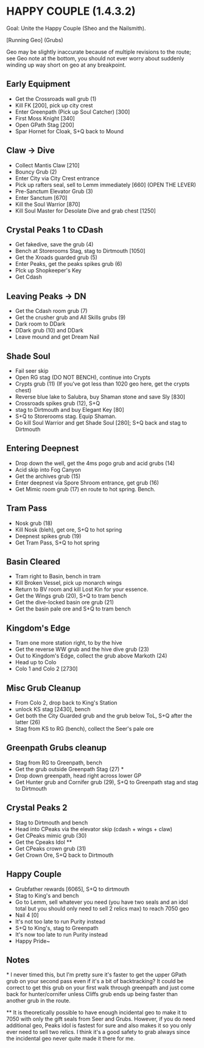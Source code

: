 # HAPPY COUPLE (1.4.3.2)
Goal: Unite the Happy Couple (Sheo and the Nailsmith).

[Running Geo] (Grubs)

Geo may be slightly inaccurate because of multiple revisions to the route; see Geo note at the bottom, you should not ever worry about suddenly winding up way short on geo at any breakpoint.

## Early Equipment
- Get the Crossroads wall grub (1)
- Kill FK [200], pick up city crest
- Enter Greenpath (Pick up Soul Catcher) [300]
- First Moss Knight [340]
- Open GPath Stag [200]
- Spar Hornet for Cloak, S+Q back to Mound

## Claw -> Dive
- Collect Mantis Claw [210]
- Bouncy Grub (2)
- Enter City via City Crest entrance
- Pick up rafters seal, sell to Lemm immediately [660] (OPEN THE LEVER)
- Pre-Sanctum Elevator Grub (3)
- Enter Sanctum [670]
- Kill the Soul Warrior [870]
- Kill Soul Master for Desolate Dive and grab chest [1250]

## Crystal Peaks 1 to CDash
- Get fakedive, save the grub (4)
- Bench at Storerooms Stag, stag to Dirtmouth [1050]
- Get the Xroads guarded grub (5)
- Enter Peaks, get the peaks spikes grub (6)
- PIck up Shopkeeper's Key
- Get Cdash

## Leaving Peaks -> DN
- Get the Cdash room grub (7)
- Get the crusher grub and All Skills grubs (9)
- Dark room to DDark
- DDark grub (10) and DDark
- Leave mound and get Dream Nail

## Shade Soul
- Fail seer skip
- Open RG stag (DO NOT BENCH), continue into Crypts
- Crypts grub (11) (If you've got less than 1020 geo here, get the crypts chest)
- Reverse blue lake to Salubra, buy Shaman stone and save Sly [830]
- Crossroads spikes grub (12), S+Q
- stag to Dirtmouth and buy Elegant Key [80]
- S+Q to Storerooms stag. Equip Shaman.
- Go kill Soul Warrior and get Shade Soul [280]; S+Q back and stag to Dirtmouth

## Entering Deepnest
- Drop down the well, get the 4ms pogo grub and acid grubs (14)
- Acid skip into Fog Canyon
- Get the archives grub (15)
- Enter deepnest via Spore Shroom entrance, get grub (16)
- Get Mimic room grub (17) en route to hot spring. Bench.

## Tram Pass
- Nosk grub (18)
- Kill Nosk (bleh), get ore, S+Q to hot spring
- Deepnest spikes grub (19)
- Get Tram Pass, S+Q to hot spring

## Basin Cleared
- Tram right to Basin, bench in tram
- Kill Broken Vessel, pick up monarch wings
- Return to BV room and kill Lost Kin for your essence.
- Get the Wings grub (20), S+Q to tram bench
- Get the dive-locked basin ore grub (21)
- Get the basin pale ore and S+Q to tram bench

## Kingdom's Edge
- Tram one more station right, to by the hive
- Get the reverse WW grub and the hive dive grub (23)
- Out to Kingdom's Edge, collect the grub above Markoth (24)
- Head up to Colo
- Colo 1 and Colo 2 [2730]

## Misc Grub Cleanup
- From Colo 2, drop back to King's Station
- unlock KS stag [2430], bench
- Get both the City Guarded grub and the grub below ToL, S+Q after the latter (26)
- Stag from KS to RG (bench), collect the Seer's pale ore

## Greenpath Grubs cleanup
- Stag from RG to Greenpath, bench
- Get the grub outside Greenpath Stag (27) \*
- Drop down greenpath, head right across lower GP
- Get Hunter grub and Cornifer grub (29), S+Q to Greenpath stag and stag to Dirtmouth

## Crystal Peaks 2
- Stag to Dirtmouth and bench
- Head into CPeaks via the elevator skip (cdash + wings + claw)
- Get CPeaks mimic grub (30)
- Get the Cpeaks Idol \*\*
- Get CPeaks crown grub (31)
- Get Crown Ore, S+Q back to Dirtmouth

## Happy Couple
- Grubfather rewards [6065], S+Q to dirtmouth
- Stag to King's and bench
- Go to Lemm, sell whatever you need (you have two seals and an idol total but you should only need to sell 2 relics max) to reach 7050 geo
- Nail 4 [0]
- It's not too late to run Purity instead
- S+Q to King's, stag to Greenpath
- It's now too late to run Purity instead
- Happy Pride~

## Notes
\* I never timed this, but I'm pretty sure it's faster to get the upper GPath grub on your second pass even if it's a bit of backtracking? It could be correct to get this grub on your first walk through greenpath and just come back for hunter/cornifer unless Cliffs grub ends up being faster than another grub in the route.

\*\* It is theoretically possible to have enough incidental geo to make it to 7050 with only the gift seals from Seer and Grubs. However, if you do need additional geo, Peaks idol is fastest for sure and also makes it so you only ever need to sell two relics. I think it's a good safety to grab always since the incidental geo never quite made it there for me.
